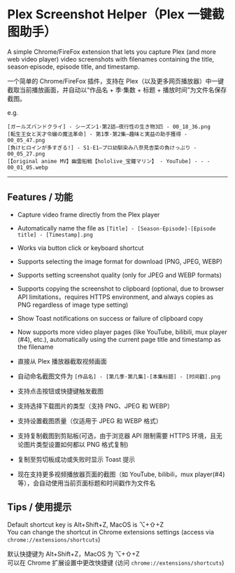 # Plex Screenshot Helper（Plex 一键截图助手）

A simple Chrome/FireFox extension that lets you capture Plex (and more web video player) video screenshots with filenames containing the title, season·episode, episode title, and timestamp.

一个简单的 Chrome/FireFox 插件，支持在 Plex（以及更多网页播放器）中一键截取当前播放画面，并自动以“作品名 + 季·集数 + 标题 + 播放时间”为文件名保存截图。

e.g.

```
[ガールズバンドクライ] - シーズン1·第2話—夜行性の生き物3匹 - 00_18_36.png
[転生王女と天才令嬢の魔法革命] - 第1季·第2集—趣味と実益の助手獲得 - 00_05_47.png
[負けヒロインが多すぎる!] - S1·E1—プロ幼馴染み八奈見杏菜の負けっぷり - 00_05_27.png
[【original anime MV】幽霊船戦【hololive_宝鐘マリン】 - YouTube] - - - 00_01_05.webp

```

---

## Features / 功能

- Capture video frame directly from the Plex player
- Automatically name the file as `[Title] - [Season·Episode]-[Episode title] - [Timestamp].png`
- Works via button click or keyboard shortcut
- Supports selecting the image format for download (PNG, JPEG, WEBP)
- Supports setting screenshot quality (only for JPEG and WEBP formats)
- Supports copying the screenshot to clipboard (optional, due to browser API limitations，requires HTTPS environment, and always copies as PNG regardless of image type setting)
- Show Toast notifications on success or failure of clipboard copy
- Now supports more video player pages (like YouTube, bilibili, mux player (#4), etc.), automatically using the current page title and timestamp as the filename

- 直接从 Plex 播放器截取视频画面
- 自动命名截图文件为 `[作品名] - [第几季·第几集]-[本集标题] - [时间戳].png`
- 支持点击按钮或快捷键触发截图
- 支持选择下载图片的类型（支持 PNG、JPEG 和 WEBP）
- 支持设置截图质量（仅适用于 JPEG 和 WEBP 格式）
- 支持复制截图到剪贴板(可选，由于浏览器 API 限制需要 HTTPS 环境，且无论图片类型设置如何都以 PNG 格式复制)
- 复制至剪切板成功或失败时显示 Toast 提示
- 现在支持更多视频播放器页面的截图（如 YouTube, bilibili，mux player(#4) 等），会自动使用当前页面标题和时间戳作为文件名

## Tips / 使用提示

Default shortcut key is Alt+Shift+Z, MacOS is ⌥+⇧+Z<br>
You can change the shortcut in Chrome extensions settings (access via `chrome://extensions/shortcuts`)

默认快捷键为 Alt+Shift+Z，MacOS 为 ⌥+⇧+Z<br>
可以在 Chrome 扩展设置中更改快捷键 (访问 `chrome://extensions/shortcuts`)
